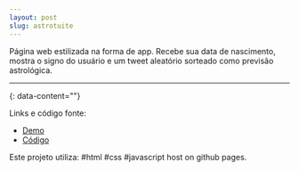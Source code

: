 ```yaml
---
layout: post
slug: astrotuite
---
```


Página web estilizada na forma de app. Recebe sua data de nascimento, mostra o signo do usuário e um tweet aleatório sorteado como previsão astrológica.

---
{: data-content=""}

Links e código fonte:
- [Demo](https://izichtl.github.io/astrotuite/)
- [Código](https://github.com/izichtl/astrotuite)

Este projeto utiliza: #html #css #javascript host on github pages.




